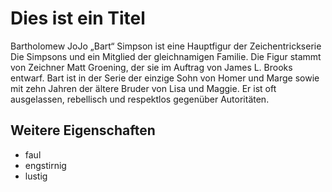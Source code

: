 # Dies ist ein Titel

Bartholomew JoJo „Bart“ Simpson ist eine Hauptfigur der Zeichentrickserie Die Simpsons und ein Mitglied der gleichnamigen Familie. Die Figur stammt von Zeichner Matt Groening, der sie im Auftrag von James L. Brooks entwarf. Bart ist in der Serie der einzige Sohn von Homer und Marge sowie mit zehn Jahren der ältere Bruder von Lisa und Maggie. Er ist oft ausgelassen, rebellisch und respektlos gegenüber Autoritäten. 

## Weitere Eigenschaften
* faul
* engstirnig
* lustig
